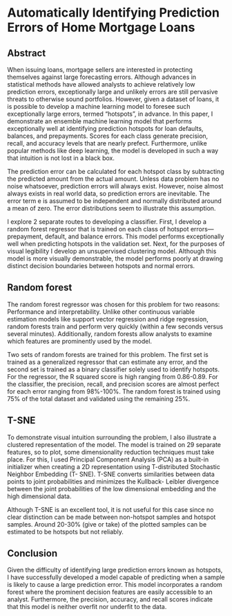 # Automatically Identifying Prediction Errors of Home Mortgage Loans

## Abstract
When issuing loans, mortgage sellers are interested in protecting themselves against large forecasting errors. Although advances in statistical methods have allowed analysts to achieve relatively low prediction errors, exceptionally large and unlikely errors are still pervasive threats to otherwise sound portfolios. However, given a dataset of loans, it is possible to develop a machine learning model to foresee such exceptionally large errors, termed “hotspots”, in advance. In this paper, I demonstrate an ensemble machine learning model that performs exceptionally well at identifying prediction hotspots for loan defaults, balances, and prepayments. Scores for each class generate precision, recall, and accuracy levels that are nearly prefect. Furthermore, unlike popular methods like deep learning, the model is developed in such a way that intuition is not lost in a black box.


The prediction error can be calculated for each hotspot class by subtracting the predicted amount from the actual amount.
Unless data problem has no noise whatsoever, prediction errors will always exist. However, noise almost always exists in real world data, so prediction errors are inevitable. The error term e is assumed to be independent and normally distributed around a mean of zero. The error distributions seem to illustrate this assumption.

I explore 2 separate routes to developing a classifier. First, I develop a random forest regressor that is trained on each class of hotspot errors—prepayment, default, and balance errors. This model performs exceptionally well when predicting hotspots in the validation set. Next, for the purposes of visual legibility I develop an unsupervised clustering model. Although this model is more visually demonstrable, the model performs poorly at drawing distinct decision boundaries between hotspots and normal errors.

## Random forest

The random forest regressor was chosen for this problem for two reasons: Performance and interpretability. Unlike other continuous variable estimation models like support vector regression and ridge regression, random forests train and perform very quickly (within a few seconds versus several minutes). Additionally, random forests allow analysts to examine which features are prominently used by the model.
 
Two sets of random forests are trained for this problem. The first set is trained as a generalized regressor that can estimate any error, and the second set is trained as a binary classifier solely used to identify hotspots. For the regressor, the R squared score is high ranging from 0.86-0.89. For the classifier, the precision, recall, and precision scores are almost perfect for each error ranging from 98%-100%. The random forest is trained using 75% of the total dataset and validated using the remaining 25%.


## T-SNE
To demonstrate visual intuition surrounding the problem, I also illustrate a clustered representation of the model. The model is trained on 29 separate features, so to plot, some dimensionality reduction techniques must take place. For this, I used Principal Component Analysis (PCA) as a built-in initializer when creating a 2D representation using T-distributed Stochastic Neighbor Embedding (T- SNE). T-SNE converts similarities between data points to joint probabilities and minimizes the Kullback- Leibler divergence between the joint probabilities of the low dimensional embedding and the high dimensional data.

Although T-SNE is an excellent tool, it is not useful for this case since no clear distinction can be made between non-hotspot samples and hotspot samples. Around 20-30% (give or take) of the plotted samples can be estimated to be hotspots but not reliably.

## Conclusion
Given the difficulty of identifying large prediction errors known as hotspots, I have successfully developed a model capable of predicting when a sample is likely to cause a large prediction error. This model incorporates a random forest where the prominent decision features are easily accessible to an analyst. Furthermore, the precision, accuracy, and recall scores indicate that this model is neither overfit nor underfit to the data.
